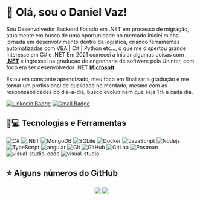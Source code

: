 # 👋 Olá, sou o Daniel Vaz!

Sou Desenvolvedor Backend Focado em .NET em processo de migração, atualmente em busca de uma oportunidade no mercado 
Iniciei minha jornada em desenvolvimento dentro da logística, criando ferramentas automatizadas com VBA | C# | Python etc..., o que me dispertou grande interesse em C# e .NET
Em 2021 comecei a iniciar algumas coisas com **[.NET](https://dotnet.microsoft.com/)** e ingressei na graduçao de engenharia de software pela Uninter, com foco em ser desenvolvedor .NET **[Microsoft](https://www.microsoft.com/pt-br/)**.

Estou em constante aprendizado, meu foco em finalizar a gradução e me tornar um profissional de qualidade no merdado, mesmo com as responsabilidades do dia-a-dia, busco evoluir nem que seja 1% a cada dia.

[![Linkedin Badge](https://img.shields.io/badge/-LinkedIn-blue?style=flat-square&logo=Linkedin&logoColor=white&link=https:https://www.linkedin.com/in/danielvazx/)](https://www.linkedin.com/in/danielvazx/)
[![Gmail Badge](https://img.shields.io/badge/-Gmail-c14438?style=flat-square&logo=Gmail&logoColor=white&link=mailto:danieleugeniovaz@gmail.com)](mailto:danieleugeniovaz@gmail.com)


## 🚀💻 Tecnologias e Ferramentas

![C#](https://img.shields.io/badge/C%23-239120?style=flat-square&logo=c-sharp)
![.NET](https://img.shields.io/badge/.NET-5C2D91?style=flat-square&logo=dot-net)
![MongoDB](https://img.shields.io/badge/-MongoDB-black?style=flat-square&logo=mongodb)
![SQLite](https://img.shields.io/badge/SQLite-07405E?style=flat-square&logo=sqlite)
![Docker](https://img.shields.io/badge/-Docker-black?style=flat-square&logo=docker)
![JavaScript](https://img.shields.io/badge/-JavaScript-black?style=flat-square&logo=javascript)
![Nodejs](https://img.shields.io/badge/-Nodejs-black?style=flat-square&logo=Node.js)
![TypeScript](https://img.shields.io/badge/-TypeScript-007ACC?style=flat-square&logo=typescript)
![angular](https://img.shields.io/badge/angular-%23DD0031.svg?style=flat-square&logo=angular)
![Git](https://img.shields.io/badge/-Git-black?style=flat-square&logo=git)
![GitHub](https://img.shields.io/badge/-GitHub-181717?style=flat-square&logo=github)
![GitLab](https://img.shields.io/badge/-GitLab-FCA121?style=flat-square&logo=gitlab)
![Postman](https://img.shields.io/badge/Postman-FF6C37?style=flat-square&logo=Postman)
![visual-studio-code](https://img.shields.io/badge/VisualStudioCode-0078d7.svg?style=flat-square&logo=visual-studio-code)
![visual-studio](https://img.shields.io/badge/VisualStudio-5C2D91.svg?style=flat-square&logo=visual-studio)


<!-- ![react](https://img.shields.io/badge/react-%2320232a.svg?style=flat-square&logo=react)
![react](https://img.shields.io/badge/react_native-%2320232a.svg?style=flat-square&logo=react)
![HTML5](https://img.shields.io/badge/-HTML5-E34F26?style=flat-square&logo=html5&logoColor=white)
![CSS3](https://img.shields.io/badge/-CSS3-1572B6?style=flat-square&logo=css3)
![Bootstrap](https://img.shields.io/badge/-Bootstrap-563D7C?style=flat-square&logo=bootstrap) 
![SqlServer](https://img.shields.io/badge/Microsoft%20SQL%20Sever-CC2927?style=flat-square&logo=microsoft%20sql%20server)
![kubernetes](https://img.shields.io/badge/kubernetes-326ce5.svg?&style=flat-square&logo=kubernetes)
![BitBucket](https://img.shields.io/badge/-BitBucket-darkblue?style=flat-square&logo=bitbucket)
![MySQL](https://img.shields.io/badge/-MySQL-black?style=flat-square&logo=mysql)
-->

## ⭐ Alguns números do GitHub

<p align = "center">
  <img src = "https://github-readme-stats.vercel.app/api?username=devazx&show_icons=true&theme=merko&line_height=27&hide=contribs">
  <img src = "https://github-readme-stats.vercel.app/api/top-langs/?username=devazx&hide=css,java,html&theme=merko">  
</p>
